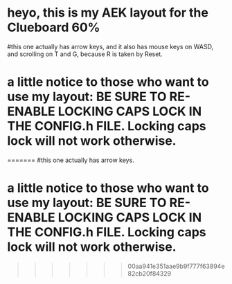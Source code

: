 # heyo, this is my AEK layout for the Clueboard 60%
#this one actually has arrow keys, and it also has mouse keys on WASD, and scrolling on T and G, because R is taken by Reset. 
# a little notice to those who want to use my layout: BE SURE TO RE-ENABLE LOCKING CAPS LOCK IN THE CONFIG.h FILE. Locking caps lock will not work otherwise.
=======
#this one actually has arrow keys.
# a little notice to those who want to use my layout: BE SURE TO RE-ENABLE LOCKING CAPS LOCK IN THE CONFIG.h FILE. Locking caps lock will not work otherwise. 
>>>>>>> 00aa941e351aae9b9f777f63894e82cb20f84329
